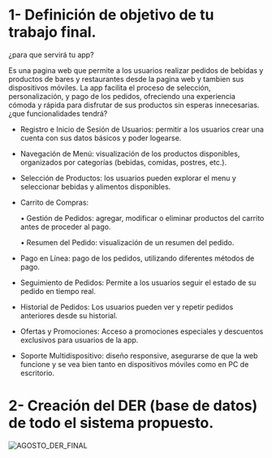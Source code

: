 # 1- Definición de objetivo de tu trabajo final.
¿para que servirá tu app?

Es una pagina web que permite a los usuarios realizar pedidos de bebidas y productos de bares y restaurantes desde la pagina web y tambien sus dispositivos móviles. La app facilita el proceso de selección, personalización, y pago de los pedidos, ofreciendo una experiencia cómoda y rápida para disfrutar de sus productos sin esperas innecesarias.
¿que funcionalidades tendrá?

	
 - Registro e Inicio de Sesión de Usuarios: permitir a los usuarios crear una cuenta con sus datos básicos y poder logearse.
 - Navegación de Menú: visualización de los productos disponibles, organizados por categorías (bebidas, comidas, postres, etc.).
 - Selección de Productos: los usuarios pueden explorar el menu y seleccionar bebidas y alimentos disponibles.
 - Carrito de Compras:

	•	Gestión de Pedidos: agregar, modificar o eliminar productos del carrito antes de proceder al pago.

	•	Resumen del Pedido: visualización de un resumen del pedido.
 - Pago en Línea: pago de los pedidos, utilizando diferentes métodos de pago.
 - Seguimiento de Pedidos: Permite a los usuarios seguir el estado de su pedido en tiempo real.
 - Historial de Pedidos: Los usuarios pueden ver y repetir pedidos anteriores desde su historial.
 - Ofertas y Promociones: Acceso a promociones especiales y descuentos exclusivos para usuarios de la app.
 - Soporte Multidispositivo: diseño responsive, asegurarse de que la web funcione y se vea bien tanto en dispositivos móviles como en PC de escritorio.

# 2- Creación del DER (base de datos) de todo el sistema propuesto.
![AGOSTO_DER_FINAL](https://github.com/user-attachments/assets/6187585c-12a1-459d-acfd-6ced9c89d965)

